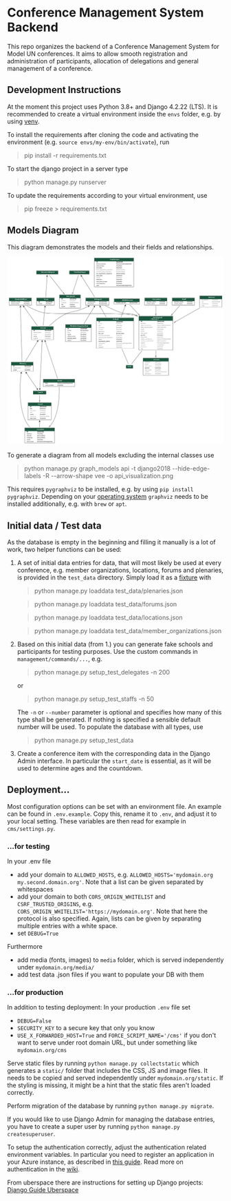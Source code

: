 # Conference Management System Backend

This repo organizes the backend of a Conference Management System for Model UN conferences. It aims to allow smooth registration and administration of participants, allocation of delegations and general management of a conference.

## Development Instructions

At the moment this project uses Python 3.8+ and Django 4.2.22 (LTS). It is recommended to create a virtual environment inside the `envs` folder, e.g. by using [venv](https://docs.python.org/3/tutorial/venv.html).

To install the requirements after cloning the code and activating the environment (e.g. `source envs/my-env/bin/activate`), run

> pip install -r requirements.txt

To start the django project in a server type

> python manage.py runserver

To update the requirements according to your virtual environment, use

> pip freeze > requirements.txt

## Models Diagram

This diagram demonstrates the models and their fields and relationships.

![Models Diagram Image](api_visualization.png)

To generate a diagram from all models excluding the internal classes use

> python manage.py graph_models api -t django2018 --hide-edge-labels -R --arrow-shape vee -o api_visualization.png

This requires `pygraphviz` to be installed, e.g. by using `pip install pygraphviz`. Depending on your [operating system](https://pygraphviz.github.io/documentation/stable/install.html) `graphviz` needs to be installed additionally, e.g. with `brew` or `apt`.

## Initial data / Test data

As the database is empty in the beginning and filling it manually is a lot of work, two helper functions can be used:

1. A set of initial data entries for data, that will most likely be used at every conference, e.g. member organizations, locations, forums and plenaries, is provided in the `test_data` directory. Simply load it as a [fixture](https://docs.djangoproject.com/en/4.0/howto/initial-data/#providing-initial-data-with-migrations) with

   > python manage.py loaddata test_data/plenaries.json

   > python manage.py loaddata test_data/forums.json

   > python manage.py loaddata test_data/locations.json

   > python manage.py loaddata test_data/member_organizations.json

2. Based on this initial data (from 1.) you can generate fake schools and participants for testing purposes. Use the custom commands in `management/commands/...`, e.g.

   > python manage.py setup_test_delegates -n 200

   or

   > python manage.py setup_test_staffs -n 50

   The `-n` or `--number` parameter is optional and specifies how many of this type shall be generated. If nothing is specified a sensible default number will be used. To populate the database with all types, use

   > python manage.py setup_test_data

3. Create a conference item with the corresponding data in the Django Admin interface. In particular the `start_date` is essential, as it will be used to determine ages and the countdown.

## Deployment...

Most configuration options can be set with an environment file. An example can be found in `.env.example`. Copy this, rename it to `.env`, and adjust it to your local setting. These variables are then read for example in `cms/settings.py`.

### ...for testing

In your .env file

- add your domain to `ALLOWED_HOSTS`, e.g. `ALLOWED_HOSTS='mydomain.org my.second.domain.org'`. Note that a list can be given separated by whitespaces
- add your domain to both `CORS_ORIGIN_WHITELIST` and `CSRF_TRUSTED_ORIGINS`, e.g. `CORS_ORIGIN_WHITELIST='https://mydomain.org'`. Note that here the protocol is also specified. Again, lists can be given by separating multiple entries with a white space.
- set `DEBUG=True`

Furthermore

- add media (fonts, images) to `media` folder, which is served independently under `mydomain.org/media/`
- add test data .json files if you want to populate your DB with them

### ...for production

In addition to testing deployment: In your production `.env` file set

- `DEBUG=False`
- `SECURITY_KEY` to a secure key that only you know
- `USE_X_FORWARDED_HOST=True` and `FORCE_SCRIPT_NAME='/cms'` if you don't want to serve under root domain URL, but under something like `mydomain.org/cms`

Serve static files by running `python manage.py collectstatic` which generates a `static/` folder that includes the CSS, JS and image files. It needs to be copied and served independently under `mydomain.org/static`. If the styling is missing, it might be a hint that the static files aren't loaded correctly.

Perform migration of the database by running `python manage.py migrate`.

If you would like to use Django Admin for managing the database entries, you have to create a super user by running `python manage.py createsuperuser`.

To setup the authentication correctly, adjust the authentication related environment variables. In particular you need to register an application in your Azure instance, as described in [this guide](https://medium.com/@kuntumallashivani/a-guide-to-msal-3-0-authentication-in-vue-3-8c364cc26f53). Read more on authentication in the [wiki](https://github.com/model-united-nations-of-luebeck/CMS-backend/wiki/Conference-Management-System-backend-wiki).

From uberspace there are instructions for setting up Django projects: [Django Guide Uberspace](https://lab.uberspace.de/guide_django/)
